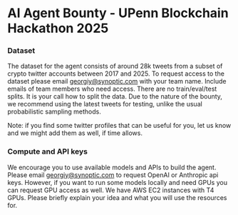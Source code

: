 # AI Agent Bounty - UPenn Blockchain Hackathon 2025

### Dataset
The dataset for the agent consists of around 28k tweets from a subset of crypto twitter accounts between 2017 and 2025. 
To request access to the dataset please email georgiy@synoptic.com with your team name. Include emails of team members who need access. 
There are no train/eval/test splits. It is your call how to split the data. Due to the nature of the bounty, we recommend using the latest tweets for testing, unlike the usual probabilistic sampling methods.

Note: if you find some twitter profiles that can be useful for you, let us know and we might add them as well, if time allows.

### Compute and API keys
We encourage you to use available models and APIs to build the agent. Please email georgiy@synoptic.com to request OpenAI or Anthropic api keys. 
However, if you want to run some models locally and need GPUs you can request GPU access as well. We have AWS EC2 instances with T4 GPUs. Please briefly explain your idea and what you will use the resources for. 
